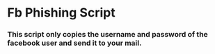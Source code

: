 # Fb Phishing Script
### This script only copies the username and password of the facebook user and send it to your mail.
